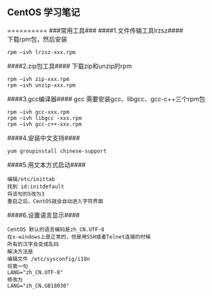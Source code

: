 ## CentOS 学习笔记 ##
==========
###常用工具###
####1.文件传输工具lrzsz####  
下载rpm包，然后安装    

	rpm –ivh lrzsz-xxx.rpm

####2.zip包工具####
下载zip和unzip的rpm

	rpm –ivh zip-xxx.rpm
	rpm –ivh unzip-xxx.rpm

####3.gcc编译器####
gcc 需要安装gcc、libgcc、gcc-c++三个rpm包

	rpm –ivh gcc-xxx.rpm
	rpm –ivh libgcc -xxx.rpm
	rpm –ivh gcc-c++-xxx.rpm

####4.安装中文支持####

	yum groupinstall chinese-support

####5.用文本方式启动####
	
	编辑/etc/inittab
	找到 id:initdefault
	将该句的5改为3
	重启之后，CentOS就会自动进入字符界面

####6.设置语言显示####

	CentOS 默认的语言编码是zh_CN.UTF-8
	在x-windows上是正常的，但是用SSH或者Telnet连接的时候
	所有的汉字会变成乱码
	解决方法是
	编辑文件 /etc/sysconfig/i18n
	将第一句
	LANG="zh_CN.UTF-8"
	修改为
	LANG="zh_CN.GB18030"


	
